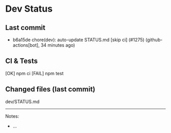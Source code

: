 # Dev Status

## Last commit
- b6a15de chore(dev): auto-update STATUS.md [skip ci] (#1275) (github-actions[bot], 34 minutes ago)
## CI & Tests
[OK] npm ci
[FAIL] npm test

## Changed files (last commit)
dev/STATUS.md

---
Notes:
- ...
